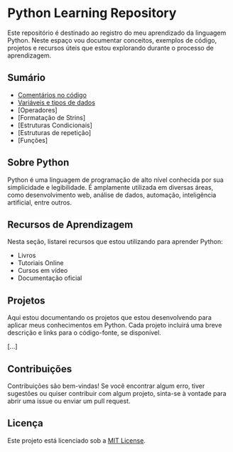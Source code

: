 # Python Learning Repository

Este repositório é destinado ao registro do meu aprendizado da linguagem Python. Neste espaço vou documentar conceitos, exemplos de código, projetos e recursos úteis que estou explorando durante o processo de aprendizagem.


## Sumário

- [Comentários no código](https://github.com/leticiagborges/aprendizado_python/blob/main/coment%C3%A1rios-no-c%C3%B3digo)
- [Variáveis e tipos de dados](https://github.com/leticiagborges/aprendizado_python/blob/main/vari%C3%A1veis-e-tipos-de-dados)
- [Operadores] 
- [Formatação de Strins] 
- [Estruturas Condicionais] 
- [Estruturas de repetição] 
- [Funções] 



## Sobre Python

Python é uma linguagem de programação de alto nível conhecida por sua simplicidade e legibilidade. É amplamente utilizada em diversas áreas, como desenvolvimento web, análise de dados, automação, inteligência artificial, entre outros.

## Recursos de Aprendizagem

Nesta seção, listarei recursos que estou utilizando para aprender Python:

- Livros
- Tutoriais Online
- Cursos em vídeo
- Documentação oficial


## Projetos

Aqui estou documentando os projetos que estou desenvolvendo para aplicar meus conhecimentos em Python. Cada projeto incluirá uma breve descrição e links para o código-fonte, se disponível.

[...]

## Contribuições

Contribuições são bem-vindas! Se você encontrar algum erro, tiver sugestões ou quiser contribuir com algum projeto, sinta-se à vontade para abrir uma issue ou enviar um pull request.

## Licença

Este projeto está licenciado sob a [MIT License](LICENSE).

